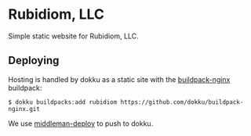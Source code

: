 Rubidiom, LLC
========

Simple static website for Rubidiom, LLC.

## Deploying

Hosting is handled by dokku as a static site with the [buildpack-nginx](https://github.com/dokku/buildpack-nginx) buildpack:

    $ dokku buildpacks:add rubidiom https://github.com/dokku/buildpack-nginx.git

We use [middleman-deploy](https://fullstackstanley.com/read/using-middleman-with-dokku-updated) to push to dokku.
